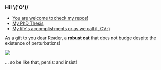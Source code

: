 ### Hi! \\('O')/

- <a href="https://github.com/bblodfon?tab=repositories" target="_blank">You are welcome to check my repos!</a>
- [My PhD Thesis](https://bblodfon.github.io/my-phd-thesis/)
- [My life's accomplishments or as we call it, CV :)](https://bblodfon.github.io/my-cv/cv.html)

As a gift to you dear Reader, a **robust cat** that does not budge despite the existence of perturbations!

<img src="https://media.giphy.com/media/Vfie0DJryAde8/giphy.gif"></img>

... so be like that, persist and insist!
